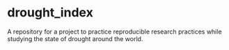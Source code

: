 # drought_index
A repository for a project to practice reproducible research practices while studying the state of drought around the world.

